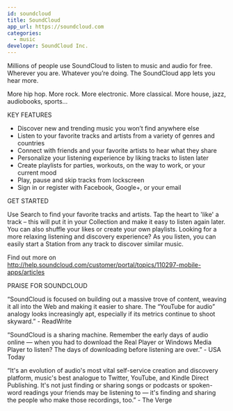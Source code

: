 ```yaml
---
id: soundcloud
title: SoundCloud
app_url: https://soundcloud.com
categories:
  - music
developer: SoundCloud Inc.
---
```

Millions of people use SoundCloud to listen to music and audio for free.
Wherever you are. Whatever you’re doing. The SoundCloud app lets you hear more.

More hip hop. More rock. More electronic. More classical. More house, jazz, audiobooks, sports…


KEY FEATURES

- Discover new and trending music you won’t find anywhere else
- Listen to your favorite tracks and artists from a variety of genres and countries
- Connect with friends and your favorite artists to hear what they share
- Personalize your listening experience by liking tracks to listen later
- Create playlists for parties, workouts, on the way to work, or your current mood
- Play, pause and skip tracks from lockscreen
- Sign in or register with Facebook, Google+, or your email

GET STARTED

Use Search to find your favorite tracks and artists.
Tap the heart to 'like' a track – this will put it in your Collection and make it easy to listen again later. You can also shuffle your likes or create your own playlists.
Looking for a more relaxing listening and discovery experience? As you listen, you can easily start a Station from any track to discover similar music.

Find out more on http://help.soundcloud.com/customer/portal/topics/110297-mobile-apps/articles


PRAISE FOR SOUNDCLOUD

“SoundCloud is focused on building out a massive trove of content, weaving it all into the Web and making it easier to share. The “YouTube for audio” analogy looks increasingly apt, especially if its metrics continue to shoot skyward.” - ReadWrite

“SoundCloud is a sharing machine. Remember the early days of audio online — when you had to download the Real Player or Windows Media Player to listen? The days of downloading before listening are over.” - USA Today

“It's an evolution of audio's most vital self-service creation and discovery platform, music's best analogue to Twitter, YouTube, and Kindle Direct Publishing. It's not just finding or sharing songs or podcasts or spoken-word readings your friends may be listening to — it's finding and sharing the people who make those recordings, too.” - The Verge
